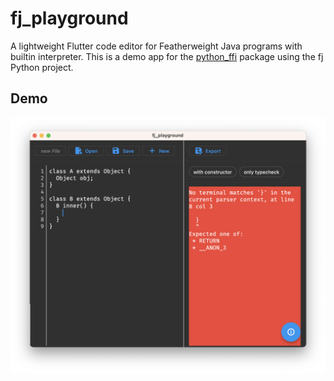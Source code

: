 # fj_playground

A lightweight Flutter code editor for Featherweight Java programs with builtin interpreter.
This is a demo app for the [python_ffi](https://pub.dev/packages/python_ffi) package using the fj
Python project.

## Demo

[![showcase](./resources/showcase.png)](https://github.com/IVLIVS-III/dart_python_ffi/assets/48645716/e7b04b69-0440-4229-aff7-d6e5c18c9b54 "showcase")
